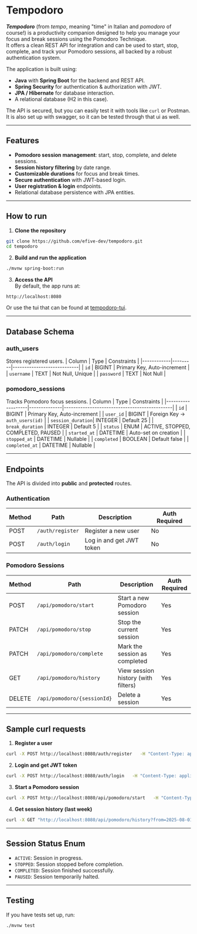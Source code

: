 # Tempodoro

**_Tempodoro_** (from _tempo_, meaning "time" in Italian and _pomodoro_ of course!) is a productivity companion designed to help you manage your focus and break sessions using the Pomodoro Technique.  
It offers a clean REST API for integration and can be used to start, stop, complete, and track your Pomodoro sessions, all backed by a robust authentication system.

The application is built using:

- **Java** with **Spring Boot** for the backend and REST API.
- **Spring Security** for authentication & authorization with JWT.
- **JPA / Hibernate** for database interaction.
- A relational database (H2 in this case).

The API is secured, but you can easily test it with tools like `curl` or Postman.
It is also set up with swagger, so it can be tested through that ui as well.

---

## Features

- **Pomodoro session management**: start, stop, complete, and delete sessions.
- **Session history filtering** by date range.
- **Customizable durations** for focus and break times.
- **Secure authentication** with JWT-based login.
- **User registration & login** endpoints.
- Relational database persistence with JPA entities.

---

## How to run

1. **Clone the repository**

```bash
git clone https://github.com/efive-dev/tempodoro.git
cd tempodoro
```

2. **Build and run the application**

```bash
./mvnw spring-boot:run
```

3. **Access the API**  
   By default, the app runs at:

```
http://localhost:8080
```

Or use the tui that can be found at [tempodoro-tui](https://github.com/efive-dev/tempodoro-tui).

---

## Database Schema

### **auth_users**

Stores registered users.
| Column | Type | Constraints |
|------------|---------|----------------------------|
| `id` | BIGINT | Primary Key, Auto-increment |
| `username` | TEXT | Not Null, Unique |
| `password` | TEXT | Not Null |

### **pomodoro_sessions**

Tracks Pomodoro focus sessions.
| Column | Type | Constraints |
|-------------------|--------------|----------------------------------------------|
| `id` | BIGINT | Primary Key, Auto-increment |
| `user_id` | BIGINT | Foreign Key → `auth_users(id)` |
| `session_duration`| INTEGER | Default 25 |
| `break_duration` | INTEGER | Default 5 |
| `status` | ENUM | ACTIVE, STOPPED, COMPLETED, PAUSED |
| `started_at` | DATETIME | Auto-set on creation |
| `stopped_at` | DATETIME | Nullable |
| `completed` | BOOLEAN | Default false |
| `completed_at` | DATETIME | Nullable |

---

## Endpoints

The API is divided into **public** and **protected** routes.

### Authentication

| Method | Path             | Description              | Auth Required |
| ------ | ---------------- | ------------------------ | ------------- |
| POST   | `/auth/register` | Register a new user      | No            |
| POST   | `/auth/login`    | Log in and get JWT token | No            |

### Pomodoro Sessions

| Method | Path                        | Description                         | Auth Required |
| ------ | --------------------------- | ----------------------------------- | ------------- |
| POST   | `/api/pomodoro/start`       | Start a new Pomodoro session        | Yes           |
| PATCH  | `/api/pomodoro/stop`        | Stop the current session            | Yes           |
| PATCH  | `/api/pomodoro/complete`    | Mark the session as completed       | Yes           |
| GET    | `/api/pomodoro/history`     | View session history (with filters) | Yes           |
| DELETE | `/api/pomodoro/{sessionId}` | Delete a session                    | Yes           |

---

## Sample curl requests

1. **Register a user**

```bash
curl -X POST http://localhost:8080/auth/register   -H "Content-Type: application/json"   -d '{"username": "user1", "password": "pass123"}'
```

2. **Login and get JWT token**

```bash
curl -X POST http://localhost:8080/auth/login   -H "Content-Type: application/json"   -d '{"username": "user1", "password": "pass123"}'
```

3. **Start a Pomodoro session**

```bash
curl -X POST http://localhost:8080/api/pomodoro/start   -H "Content-Type: application/json"   -H "Authorization: Bearer YOUR_JWT_TOKEN"   -d '{"sessionDuration": 25, "breakDuration": 5}'
```

4. **Get session history (last week)**

```bash
curl -X GET "http://localhost:8080/api/pomodoro/history?from=2025-08-01T00:00:00&to=2025-08-08T23:59:59"   -H "Authorization: Bearer YOUR_JWT_TOKEN"
```

---

## Session Status Enum

- `ACTIVE`: Session in progress.
- `STOPPED`: Session stopped before completion.
- `COMPLETED`: Session finished successfully.
- `PAUSED`: Session temporarily halted.

---

## Testing

If you have tests set up, run:

```bash
./mvnw test
```
